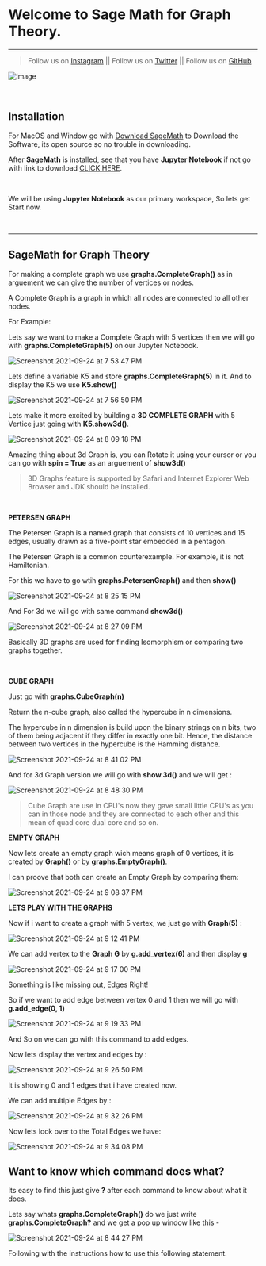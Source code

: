 # Welcome to Sage Math for Graph Theory.

---
> Follow us on [Instagram](https://www.instagram.com/datascience.drgroot/) || 
> Follow us on [Twitter](https://twitter.com/DrGroot7) || 
> Follow us on [GitHub](https://github.com/Dr-Groot)

![image](https://user-images.githubusercontent.com/63160825/134688378-2bbf2822-38a2-4959-aa58-ef09630aea13.png)

<br />

## Installation

For MacOS and Window go with [Download SageMath](https://www.sagemath.org/download.html) to Download the Software, its open source so no trouble in downloading.

After **SageMath** is installed, see that you have **Jupyter Notebook** if not go with link to download [CLICK HERE](https://test-jupyter.readthedocs.io/en/latest/install.html).

<br />

We will be using **Jupyter Notebook** as our primary workspace, So lets get Start now.

<br />

---

## SageMath for Graph Theory

For making a complete graph we use **graphs.CompleteGraph()** as in arguement we can give the number of vertices or nodes.

 A Complete Graph is a graph in which all nodes are connected to all other nodes.

For Example:

Lets say we want to make a Complete Graph with 5 vertices then we will go with **graphs.CompleteGraph(5)** on our Jupyter Notebook.

![Screenshot 2021-09-24 at 7 53 47 PM](https://user-images.githubusercontent.com/63160825/134690696-44ace409-b013-4f96-81cc-27d8df47c7a9.png)

Lets define a variable K5 and store **graphs.CompleteGraph(5)** in it. And to display the K5 we use **K5.show()**

![Screenshot 2021-09-24 at 7 56 50 PM](https://user-images.githubusercontent.com/63160825/134691186-8331ed54-af11-47d3-8619-06bb58b1c956.png)

Lets make it more excited by building a **3D COMPLETE GRAPH** with 5 Vertice just going with **K5.show3d()**.

![Screenshot 2021-09-24 at 8 09 18 PM](https://user-images.githubusercontent.com/63160825/134693275-5e084a5f-3cac-4b5c-b60c-6c2e413aa8d5.png)

Amazing thing about 3d Graph is, you can Rotate it using your cursor or you can go with **spin = True** as an arguement of **show3d()**

> 3D Graphs feature is supported by Safari and Internet Explorer Web Browser and JDK should be installed.

<br />

**PETERSEN GRAPH**

The Petersen Graph is a named graph that consists of 10 vertices and 15 edges, usually drawn as a five-point star embedded in a pentagon.

The Petersen Graph is a common counterexample. For example, it is not Hamiltonian.

For this we have to go wtih **graphs.PetersenGraph()** and then **show()**

![Screenshot 2021-09-24 at 8 25 15 PM](https://user-images.githubusercontent.com/63160825/134695905-4b4454e0-a270-4889-b5b2-f8dcb9388475.png)

And For 3d we will go with same command **show3d()**

![Screenshot 2021-09-24 at 8 27 09 PM](https://user-images.githubusercontent.com/63160825/134696220-78620f6d-f42a-43d7-b8f8-fa0a6b43f263.png)

Basically 3D graphs are used for finding Isomorphism or comparing two graphs together.

<br />

**CUBE GRAPH**

Just go with **graphs.CubeGraph(n)**

Return the n-cube graph, also called the hypercube in n dimensions.

The hypercube in n dimension is build upon the binary strings on n bits, two of them being adjacent if they differ in exactly one bit.
Hence, the distance between two vertices in the hypercube is the Hamming distance.

![Screenshot 2021-09-24 at 8 41 02 PM](https://user-images.githubusercontent.com/63160825/134698392-b52d41b4-32c7-4a96-ae89-ffd6b6929c06.png)

And for 3d Graph version we will go with **show.3d()** and we will get :
 
![Screenshot 2021-09-24 at 8 48 30 PM](https://user-images.githubusercontent.com/63160825/134699520-1c93f7ab-e063-4f9e-b404-4111f41e4a38.png)

> Cube Graph are use in CPU's now they gave small little CPU's as you can in those node and they are connected to each other and this mean of quad core dual core and so on. 


**EMPTY GRAPH**

Now lets create an empty graph wich means graph of 0 vertices, it is created by **Graph()** or by **graphs.EmptyGraph()**.

I can proove that both can create an Empty Graph by comparing them:

![Screenshot 2021-09-24 at 9 08 37 PM](https://user-images.githubusercontent.com/63160825/134702573-0bf83132-4b01-4785-ab6c-30c80d51e7d4.png)


**LETS PLAY WITH THE GRAPHS**

Now if i want to create a graph with 5 vertex, we just go with **Graph(5)** :

![Screenshot 2021-09-24 at 9 12 41 PM](https://user-images.githubusercontent.com/63160825/134703235-6dd2f3d3-75f4-4c61-bb25-ef9f65ae56b8.png)

We can add vertex to the **Graph G** by **g.add_vertex(6)** and then display **g** 

![Screenshot 2021-09-24 at 9 17 00 PM](https://user-images.githubusercontent.com/63160825/134703831-526eb967-b20c-4f5f-8d70-62873909c797.png)

Something is like missing out, Edges Right!

So if we want to add edge between vertex 0 and 1 then we will go with **g.add_edge(0, 1)**

![Screenshot 2021-09-24 at 9 19 33 PM](https://user-images.githubusercontent.com/63160825/134704195-21b20d15-bfc0-43f2-8f4a-c95107a8a9cc.png)

And So on we can go with this command to add edges.

Now lets display the vertex and edges by :

![Screenshot 2021-09-24 at 9 26 50 PM](https://user-images.githubusercontent.com/63160825/134705185-225d2503-4963-46e0-9f37-90b7e7e3558b.png)

It is showing 0 and 1 edges that i have created now.

We can add multiple Edges by :

![Screenshot 2021-09-24 at 9 32 26 PM](https://user-images.githubusercontent.com/63160825/134706003-f3a01754-44b9-4555-9c7d-72005ccd4369.png)

Now lets look over to the Total Edges we have:

![Screenshot 2021-09-24 at 9 34 08 PM](https://user-images.githubusercontent.com/63160825/134706223-e6989487-3b21-4814-ac37-54c9e4da098d.png)



## Want to know which command does what?

Its easy to find this just give **?** after each command to know about what it does.

Lets say whats **graphs.CompleteGraph()** do we just write **graphs.CompleteGraph?** and we get a pop up window like this -

![Screenshot 2021-09-24 at 8 44 27 PM](https://user-images.githubusercontent.com/63160825/134698878-6ab1eada-f6fc-47f6-b397-29b00714ea9b.png)

Following with the instructions how to use this following statement.






